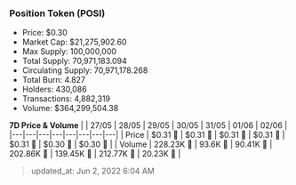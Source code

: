 
  ### Position Token (POSI)
  - Price: $0.30
  - Market Cap: $21,275,902.60
  - Max Supply: 100,000,000
  - Total Supply: 70,971,183.094
  - Circulating Supply: 70,971,178.268
  - Total Burn: 4.827
  - Holders: 430,086
  - Transactions: 4,882,319
  - Volume: $364,299,504.38

  **7D Price & Volume**
  | | 27&#x2F;05 | 28&#x2F;05 | 29&#x2F;05 | 30&#x2F;05 | 31&#x2F;05 | 01&#x2F;06 | 02&#x2F;06 |
  |---|---|---|---|---|---|---|---|
  | Price | $0.31 🔻 | $0.31 🔻 | $0.31 🔻 | $0.31 🔻 | $0.31 🔻 | $0.30 🔻 | $0.30 🔻 |
  | Volume | 228.23K 🔻 | 93.6K 🔻 | 90.41K 🔻 | 202.86K 🚀 | 139.45K 🔻 | 212.77K 🚀 | 20.23K 🔻 |

  > updated_at: Jun 2, 2022 6:04 AM
